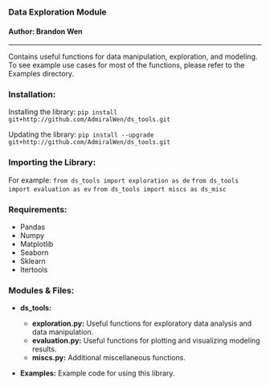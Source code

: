 ### Data Exploration Module
#### Author: Brandon Wen

------------------------------------

Contains useful functions for data manipulation, exploration, and modeling. To see example use cases for most of the functions, please refer to the Examples directory.

### Installation:
Installing the library: 
`pip install git+http://github.com/AdmiralWen/ds_tools.git` 

Updating the library: 
`pip install --upgrade git+http://github.com/AdmiralWen/ds_tools.git`

### Importing the Library:
For example: 
`from ds_tools import exploration as de` 
`from ds_tools import evaluation as ev` 
`from ds_tools import miscs as ds_misc` 

### Requirements:
- Pandas
- Numpy
- Matplotlib
- Seaborn
- Sklearn
- Itertools

### Modules & Files:
- **ds_tools:**
    - **exploration.py:** Useful functions for exploratory data analysis and data manipulation.
    - **evaluation.py:** Useful functions for plotting and visualizing modeling results.
    - **miscs.py:** Additional miscellaneous functions.

- **Examples:** Example code for using this library.